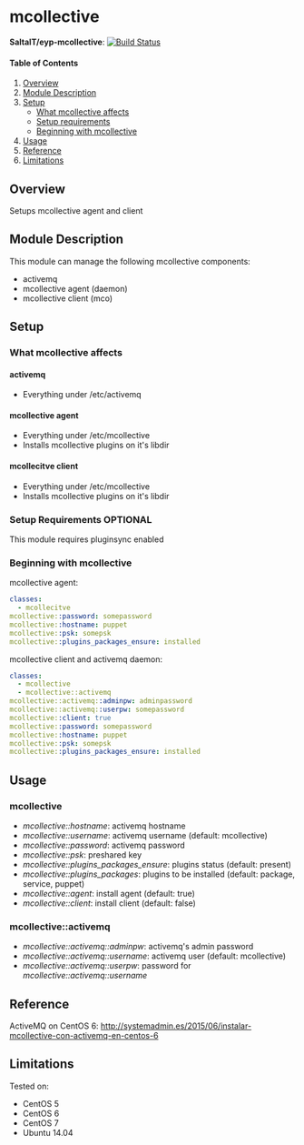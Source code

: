 # mcollective

**SaltaIT/eyp-mcollective**: [![Build Status](https://travis-ci.org/SaltaIT/eyp-mcollective.png?branch=master)](https://travis-ci.org/SaltaIT/eyp-mcollective)

#### Table of Contents

1. [Overview](#overview)
2. [Module Description](#module-description)
3. [Setup](#setup)
    * [What mcollective affects](#what-mcollective-affects)
    * [Setup requirements](#setup-requirements)
    * [Beginning with mcollective](#beginning-with-mcollective)
4. [Usage](#usage)
5. [Reference](#reference)
5. [Limitations](#limitations)

## Overview

Setups mcollective agent and client

## Module Description

This module can manage the following mcollective components:
* activemq
* mcollective agent (daemon)
* mcollective client (mco)

## Setup

### What mcollective affects

#### activemq
* Everything under /etc/activemq

#### mcollective agent
* Everything under /etc/mcollective
* Installs mcollective plugins on it's libdir

#### mcollecitve client
* Everything under /etc/mcollective
* Installs mcollective plugins on it's libdir

### Setup Requirements **OPTIONAL**

This module requires pluginsync enabled

### Beginning with mcollective

mcollective agent:

```yaml
classes:
  - mcollecitve
mcollective::password: somepassword
mcollective::hostname: puppet
mcollective::psk: somepsk
mcollective::plugins_packages_ensure: installed
```

mcollective client and activemq daemon:

```yaml
classes:
  - mcollective
  - mcollective::activemq
mcollective::activemq::adminpw: adminpassword
mcollective::activemq::userpw: somepassword
mcollective::client: true
mcollective::password: somepassword
mcollective::hostname: puppet
mcollective::psk: somepsk
mcollective::plugins_packages_ensure: installed
```

## Usage

### mcollective
* *mcollective::hostname*: activemq hostname
* *mcollective::username*: activemq username (default: mcollective)
* *mcollective::password*: activemq password
* *mcollective::psk*: preshared key
* *mcollective::plugins_packages_ensure*: plugins status (default: present)
* *mcollective::plugins_packages*: plugins to be installed (default: package, service, puppet)
* *mcollective::agent*: install agent (default: true)
* *mcollective::client*: install client (default: false)

### mcollective::activemq

* *mcollective::activemq::adminpw*: activemq's admin password
* *mcollective::activemq::username*: activemq user (default: mcollective)
* *mcollective::activemq::userpw*: password for *mcollective::activemq::username*

## Reference

ActiveMQ on CentOS 6: http://systemadmin.es/2015/06/instalar-mcollective-con-activemq-en-centos-6

## Limitations

Tested on:
* CentOS 5
* CentOS 6
* CentOS 7
* Ubuntu 14.04
